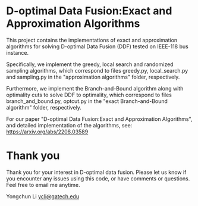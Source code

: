 # D-optimal Data Fusion:Exact and Approximation Algorithms

This project contains the implementations of exact and approximation algorithms for solving D-optimal Data Fusion (DDF) tested on IEEE-118 bus instance.

Specifically, we implement the greedy, local search and randomized sampling algorithms, which correspond to files greedy.py, local_search.py and sampling.py in the "approximation algorithms" folder, respectively. 

Furthermore, we implement the Branch-and-Bound algorithm along with optimality cuts to solve DDF to optimality,  which correspond to files branch_and_bound.py, optcut.py in the "exact Branch-and-Bound algorithm" folder, respectively.

For our paper "D-optimal Data Fusion:Exact and Approximation Algorithms", and detailed implementation of the algorithms, see: https://arxiv.org/abs/2208.03589

# Thank you 

Thank you for your interest in D-optimal data fusion. Please let us know if you encounter any issues using this code, or have comments or questions. Feel free to email me anytime.

Yongchun Li ycli@gatech.edu
